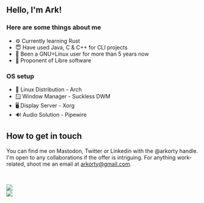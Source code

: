 ## Hello, I'm Ark!
### Here are some things about me
* ⚙ Currently learning Rust
* 😇 Have used Java, C & C++ for CLI projects
* 🐧 Been a GNU+Linux user for more than 5 years now
* 📀 Proponent of Libre software

### OS setup
* 🐧 Linux Distribution - Arch
* 🪟 Window Manager - Suckless DWM
* 🖥️ Display Server - Xorg
* 🔊 Audio Solution - Pipewire

## How to get in touch
You can find me on Mastodon, Twitter or Linkedin with the @arkorty handle. I'm open to any collaborations if the offer is intriguing. For anything work-related, shoot me an email at arkorty@gmail.com.

<!-- DYNAMIC CARDS START HERE -->
</br>
<p align="left">
    <img src ="https://github-readme-stats.vercel.app/api?username=arkorty&custom_title=GitHub+Stats&show_icons=true&hide=contribs&theme=apprentice&hide_border=true&bg_color=00000000">
    </br>
    <img src ="https://github-readme-stats.vercel.app/api/top-langs/?username=arkorty&langs_count=8&layout=compact&theme=apprentice&hide_border=true&bg_color=00000000">
</p>
<!-- DYNAMIC CARDS END HERE -->
